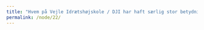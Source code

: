 ```yaml
---
title: "Hvem på Vejle Idrætshøjskole / DJI har haft særlig stor betydning for dig?"
permalink: /node/22/
---
```

